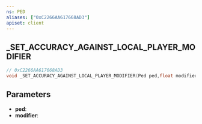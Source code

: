 ```yaml
---
ns: PED
aliases: ["0xC2266AA617668AD3"]
apiset: client
---
```

## _SET_ACCURACY_AGAINST_LOCAL_PLAYER_MODIFIER

```c
// 0xC2266AA617668AD3
void _SET_ACCURACY_AGAINST_LOCAL_PLAYER_MODIFIER(Ped ped,float modifier);
```


## Parameters
* **ped**:
* **modifier**:



